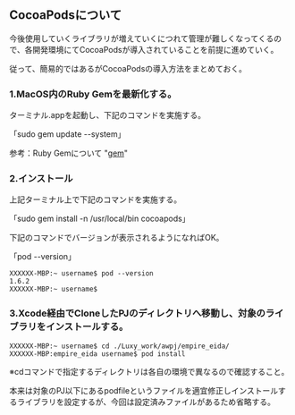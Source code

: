 <h2>CocoaPodsについて</h2>
<p>今後使用していくライブラリが増えていくにつれて管理が難しくなってくるので、各開発環境にてCocoaPodsが導入されていることを前提に進めていく。</p>
<p>従って、簡易的ではあるがCocoaPodsの導入方法をまとめておく。</p>
<h3>1.MacOS内のRuby Gemを最新化する。</h3>
<p>ターミナル.appを起動し、下記のコマンドを実施する。</p>
<p>「sudo gem update --system」</p>
<p>参考：Ruby Gemについて "<a href="https://www.sejuku.net/blog/15339#gem">gem</a>"</p>
<h3>2.インストール</h3>
<p>上記ターミナル上で下記のコマンドを実施する。</p>
<p>「sudo gem install -n /usr/local/bin cocoapods」</p>
<p>下記のコマンドでバージョンが表示されるようになればOK。</p>
<p>「pod --version」</p>

```unix
XXXXXX-MBP:~ username$ pod --version
1.6.2
XXXXXX-MBP:~ username$ 
```

<h3>3.Xcode経由でCloneしたPJのディレクトリへ移動し、対象のライブラリをインストールする。</h3>

```unix
XXXXXX-MBP:~ username$ cd ./Luxy_work/awpj/empire_eida/
XXXXXX-MBP:empire_eida username$ pod install
```
<p>※cdコマンドで指定するディレクトリは各自の環境で異なるので確認すること。</p>
<p>本来は対象のPJ以下にあるpodfileというファイルを適宜修正しインストールするライブラリを設定するが、今回は設定済みファイルがあるため省略する。</p>
